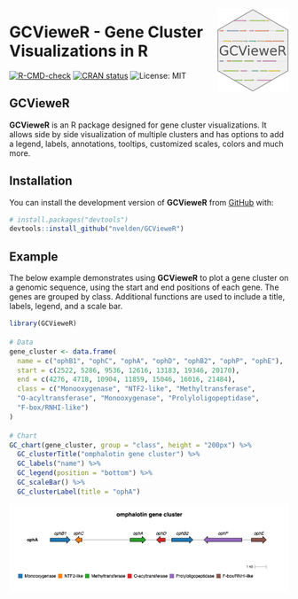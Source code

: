 <p align="center">
  <img src="man/figures/logo.png" height="150px" align="right">
  <h1><strong>GCVieweR</strong> - Gene Cluster Visualizations in R</h1>
</p>

<!-- badges: start -->
[![R-CMD-check](https://github.com/nvelden/GCVieweR/workflows/R-CMD-check/badge.svg)](https://github.com/nvelden/GCVieweR/actions)
[![CRAN status](https://www.r-pkg.org/badges/version/GCVieweR)](https://CRAN.R-project.org/package=GCVieweR)
![License: MIT](https://img.shields.io/badge/License-MIT-yellow.svg)
<!-- badges: end -->

## GCVieweR

**GCVieweR** is an R package designed for gene cluster visualizations. It allows side by side visualization of multiple clusters and has options to add a legend, labels, annotations, tooltips, customized scales, colors and much more.

## Installation

You can install the development version of **GCVieweR** from [GitHub](https://github.com/) with:

``` r
# install.packages("devtools")
devtools::install_github("nvelden/GCVieweR")
```

## Example

The below example demonstrates using **GCVieweR** to plot a gene cluster on a genomic sequence, using the start and end positions of each gene. The genes are grouped by class. Additional functions are used to include a title, labels, legend, and a scale bar.

``` r
library(GCVieweR)

# Data
gene_cluster <- data.frame(
  name = c("ophB1", "ophC", "ophA", "ophD", "ophB2", "ophP", "ophE"),
  start = c(2522, 5286, 9536, 12616, 13183, 19346, 20170),
  end = c(4276, 4718, 10904, 11859, 15046, 16016, 21484),
  class = c("Monooxygenase", "NTF2-like", "Methyltransferase", 
  "O-acyltransferase", "Monooxygenase", "Prolyloligopeptidase", 
  "F-box/RNHI-like")
)

# Chart
GC_chart(gene_cluster, group = "class", height = "200px") %>%
  GC_clusterTitle("omphalotin gene cluster") %>%
  GC_labels("name") %>%
  GC_legend(position = "bottom") %>%
  GC_scaleBar() %>% 
  GC_clusterLabel(title = "ophA")
```

<img src="man/figures/ophA_gene_cluster.png" class="screenshot"/>
